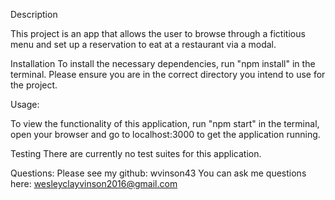 Description

This project is an app that allows the user to browse through a fictitious menu and set up a reservation to eat at a restaurant via a modal. 

Installation
To install the necessary dependencies, run "npm install" in the terminal. Please ensure you are in the correct directory you intend to use for the project.

Usage:

To view the functionality of this application, run "npm start" in the terminal, open your browser and go to localhost:3000 to get the application running. 

Testing There are currently no test suites for this application. 

Questions: Please see my github: wvinson43 You can ask me questions here: wesleyclayvinson2016@gmail.com
